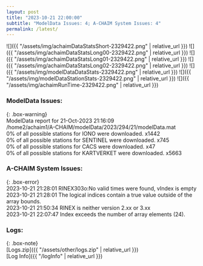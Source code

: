 ```yaml
---
layout: post
title: "2023-10-21 22:00:00"
subtitle: "ModelData Issues: 4; A-CHAIM System Issues: 4"
permalink: /latest/
---
```


![]({{ "/assets/img/achaimDataStatsShort-2329422.png" | relative_url }})
![]({{ "/assets/img/achaimDataStatsLong00-2329422.png" | relative_url }})
![]({{ "/assets/img/achaimDataStatsLong01-2329422.png" | relative_url }})
![]({{ "/assets/img/achaimDataStatsLong02-2329422.png" | relative_url }})
![]({{ "/assets/img/modelDataDataStats-2329422.png" | relative_url }})
![]({{ "/assets/img/modelDataStationStats-2329422.png" | relative_url }})
![]({{ "/assets/img/achaimRunTime-2329422.png" | relative_url }})


### ModelData Issues:  
  
{: .box-warning}  
 ModelData report for 21-Oct-2023 21:16:09   
 /home2/achaim1/A-CHAIM/modelData/2023/294/21/modelData.mat   
 0% of all possible stations for IONO were downloaded. x1442   
 0% of all possible stations for SENTINEL were downloaded. x745   
 0% of all possible stations for CACS were downloaded. x47   
 0% of all possible stations for KARTVERKET were downloaded. x5663   
  
### A-CHAIM System Issues:  
  
{: .box-error}  
2023-10-21 21:28:01 RINEX303o:No valid times were found, vIndex is empty  
2023-10-21 21:28:01 The logical indices contain a true value outside of the array bounds.  
2023-10-21 21:50:34 RINEX is neither version 2.xx or 3.xx  
2023-10-21 22:07:47 Index exceeds the number of array elements (24).  

### Logs:  
  
{: .box-note}  
[Logs.zip]({{ "/assets/other/logs.zip" | relative_url }})  
[Log Info]({{ "/logInfo" | relative_url }})  
